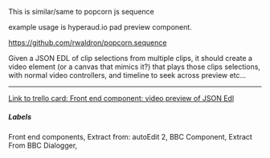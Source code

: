 This is similar/same to popcorn js sequence 

example usage is hyperaud.io pad preview component.

https://github.com/rwaldron/popcorn.sequence

Given a JSON EDL of clip selections from multiple clips, it should create a video element (or a canvas that mimics it?) that plays those clips selections, with normal video controllers, and timeline to seek across preview etc...

---

[Link to trello card: Front end component: video preview of JSON Edl](https://trello.com/c/3FmrMbQm)

##### Labels

Front end components, Extract from: autoEdit 2, BBC Component, Extract From BBC Dialogger, 